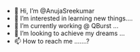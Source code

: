 - 👋 Hi, I’m @AnujaSreekumar
- 👀 I’m interested in learning new things....
- 🌱 I’m currently working @ QBurst ...
- 💞️ I’m looking to achieve my dreams ...
- 📫 How to reach me .......?

<!---
AnujaSreekumar/AnujaSreekumar is a ✨ special ✨ repository because its `README.md` (this file) appears on your GitHub profile.
You can click the Preview link to take a look at your changes.
--->
